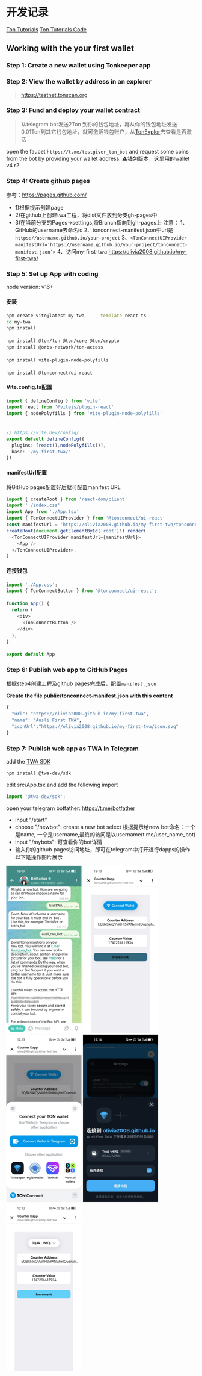 # 开发记录
[Ton Tutorials](https://helloworld.tonstudio.io/01-wallet/)
[Ton Tutorials Code](https://github.com/ton-community/tutorials/blob/main/01-wallet/index.md)

## Working with the your first wallet

### Step 1: Create a new wallet using Tonkeeper app

### Step 2: View the wallet by address in an explorer

>  https://testnet.tonscan.org

### Step 3: Fund and deploy your wallet contract

> 从telegram bot发送2Ton 到你的钱包地址，再从你的钱包地址发送0.01Ton到其它钱包地址，就可激活钱包账户，从[TonExplor](https://testnet.tonscan.org/address)去查看是否激活

open the faucet `https://t.me/testgiver_ton_bot` and request some coins from the bot by providing your wallet address.
⚠️钱包版本，这里用的wallet v4 r2

### Step 4: Create github pages

参考：https://pages.github.com/

- 1)根据提示创建page
- 2)在github上创建twa工程，将dist文件放到分支gh-pages中
- 3)在当前分支的Pages->settings,将Branch指向到gh-pages上
注意：
1、GitHub的username去命名io
2、tonconnect-manifest.json中url是`https://username.github.io/your-project`
3、`<TonConnectUIProvider manifestUrl=‘https://username.github.io/your-project/tonconnect-manifest.json’>`
4、访问my-first-twa
https://olivia2008.github.io/my-first-twa/

### Step 5: Set up App with coding

node version: v16+

#### 安装

```bash
npm create vite@latest my-twa -- --template react-ts
cd my-twa
npm install

npm install @ton/ton @ton/core @ton/crypto
npm install @orbs-network/ton-access

npm install vite-plugin-node-polyfills

npm install @tonconnect/ui-react

```

#### Vite.config.ts配置
```ts
import { defineConfig } from 'vite'
import react from '@vitejs/plugin-react'
import { nodePolyfills } from 'vite-plugin-node-polyfills'


// https://vite.dev/config/
export default defineConfig({
  plugins: [react(),nodePolyfills()],
  base: '/my-first-twa/'
})

```


#### manifestUrl配置
将GitHub pages配置好后就可配置manifest URL

```ts
import { createRoot } from 'react-dom/client'
import './index.css'
import App from './App.tsx'
import { TonConnectUIProvider } from '@tonconnect/ui-react'
const manifestUrl = 'https://olivia2008.github.io/my-first-twa/tonconnect-manifest.json';
createRoot(document.getElementById('root')!).render(
  <TonConnectUIProvider manifestUrl={manifestUrl}>
    <App />
  </TonConnectUIProvider>,
)
```

#### 连接钱包
```ts
import './App.css';
import { TonConnectButton } from '@tonconnect/ui-react';

function App() {
  return (
    <div>
      <TonConnectButton />
    </div>
  );
}

export default App

```

### Step 6: Publish web app to GitHub Pages

根据step4创建工程及github pages完成后，配置`manifest.json`

**Create the file public/tonconnect-manifest.json with this content**
```bash
{
  "url": "https://olivia2008.github.io/my-first-twa",
  "name": "Ausli First TWA",
  "iconUrl":"https://olivia2008.github.io/my-first-twa/icon.svg"
}
```

### Step 7: Publish web app as TWA in Telegram

add the [TWA SDK](https://github.com/twa-dev)
```bash
npm install @twa-dev/sdk

```
edit src/App.tsx and add the following import

```ts
import '@twa-dev/sdk';

```
open your telegram botfather: https://t.me/botfather
- input "/start"
- choose "/newbot": create a new bot select 
根据提示给new bot命名：一个是name, 一个是username,最终的访问是以username(t.me/user_name_bot)
- input "/mybots": 可查看你的bot详情
- 输入你的github pages访问地址，即可在telegram中打开进行dapps的操作
以下是操作图片展示

<img src='/public/botfather.jpg' width=200> <img src='/public/dapp1.jpg' width=200> <img src='/public/dapp2.jpg' width=200> <img src='/public/tonkeeper.jpg' width=200> <img src='/public/dapp3.jpg' width=200>
